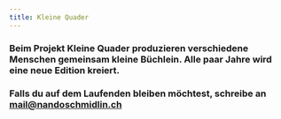```yaml
---
title: Kleine Quader
---
```


### Beim Projekt Kleine Quader produzieren verschiedene Menschen gemeinsam kleine Büchlein. Alle paar Jahre wird eine neue Edition kreiert.

### Falls du auf dem Laufenden bleiben möchtest, schreibe an [mail@nandoschmidlin.ch](mailto:mail@nandoschmidlin.ch)
